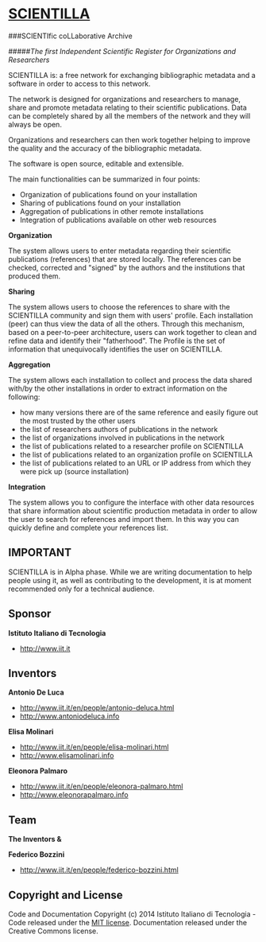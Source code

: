 # [SCIENTILLA](http://www.scientilla.net)

###SCIENTIfic coLLaborative Archive

#####*The first Independent Scientific Register for Organizations and Researchers*

SCIENTILLA is: a free network for exchanging bibliographic metadata and a software in order to access to this network.

The network is designed for organizations and researchers to manage, share and promote metadata relating to their scientific publications. Data can be completely shared by all the members of the network and they will always be open.

Organizations and researchers can then work together helping to improve the quality and the accuracy of the bibliographic metadata.

The software is open source, editable and extensible.

The main functionalities can be summarized in four points:
* Organization of publications found on your installation
* Sharing of publications found on your installation
* Aggregation of publications in other remote installations
* Integration of publications available on other web resources

**Organization** 

The system allows users to enter metadata regarding their scientific publications (references) that are stored locally.
The references can be checked, corrected and "signed" by the authors and the institutions that produced them.

**Sharing** 

The system allows users to choose the references to share with the SCIENTILLA community and sign them with users' profile.
Each installation (peer) can thus view the data of all the others.
Through this mechanism, based on a peer-to-peer architecture, users can work together to clean and refine data and identify their "fatherhood".
The Profile is the set of information that unequivocally identifies the user on SCIENTILLA.

**Aggregation**

The system allows each installation to collect and process the data shared with/by the other installations in order to extract information on the following:
* how many versions there are of the same reference and easily figure out the most trusted by the other users
* the list of researchers authors of publications in the network
* the list of organizations involved in publications in the network
* the list of publications related to a researcher profile on SCIENTILLA
* the list of publications related to an organization profile on SCIENTILLA
* the list of publications related to an URL or IP address from which they were pick up (source installation)

**Integration**

The system allows you to configure the interface with other data resources that share information about scientific production metadata in order to allow the user to search for references and import them.
In this way you can quickly define and complete your references list.



## IMPORTANT

SCIENTILLA is in Alpha phase. While we are writing documentation to help people using it, as well as contributing to the development, it is at moment recommended only for a technical audience.



## Sponsor

**Istituto Italiano di Tecnologia**

- <http://www.iit.it>



## Inventors

**Antonio De Luca**

- <http://www.iit.it/en/people/antonio-deluca.html>
- <http://www.antoniodeluca.info>

**Elisa Molinari**

- <http://www.iit.it/en/people/elisa-molinari.html>
- <http://www.elisamolinari.info>

**Eleonora Palmaro**

- <http://www.iit.it/en/people/eleonora-palmaro.html>
- <http://www.eleonorapalmaro.info>



## Team

**The Inventors &**

**Federico Bozzini**

- <http://www.iit.it/en/people/federico-bozzini.html>



## Copyright and License

Code and Documentation Copyright (c) 2014 Istituto Italiano di Tecnologia - Code released under the [MIT license](LICENSE). Documentation released under the Creative Commons license.
